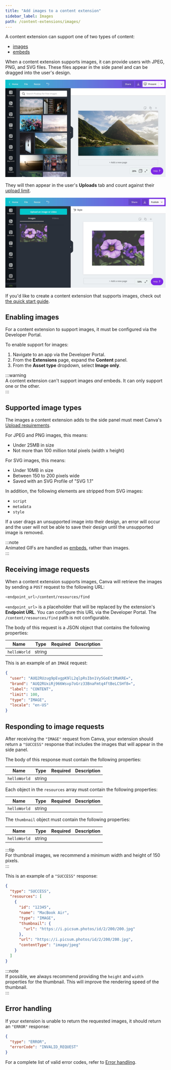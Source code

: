 ```yaml
---
title: "Add images to a content extension"
sidebar_label: Images
path: /content-extensions/images/
---
```


A content extension can support one of two types of content:

- [images]()
- [embeds](./embeds.md)

When a content extension supports images, it can provide users with JPEG, PNG, and SVG files. These files appear in the side panel and can be dragged into the user's design.

![](images/b96cb4c945.jpg)

They will then appear in the user's **Uploads** tab and count against their [upload limit](https://support.canva.com/create-your-design/uploads/download-uploaded-photos/).

![](images/14c5f3c5c0.jpg)

If you'd like to create a content extension that supports images, check out [the quick start guide](./quick-start.md).

## Enabling images

For a content extension to support images, it must be configured via the Developer Portal.

To enable support for images:

1.  Navigate to an app via the Developer Portal.
2.  From the **Extensions** page, expand the **Content** panel.
3.  From the **Asset type** dropdown, select **Image only**.

:::warning  
 A content extension can't support images _and_ embeds. It can only support one or the other.  
:::

## Supported image types

The images a content extension adds to the side panel must meet Canva's [Upload requirements](https://support.canva.com/create-your-design/uploads/photo-file-requirements/).

For JPEG and PNG images, this means:

- Under 25MB in size
- Not more than 100 million total pixels (width x height)

For SVG images, this means:

- Under 10MB in size
- Between 150 to 200 pixels wide
- Saved with an SVG Profile of "SVG 1.1"

In addition, the following elements are stripped from SVG images:

- `script`
- `metadata`
- `style`

If a user drags an unsupported image into their design, an error will occur and the user will not be able to save their design until the unsupported image is removed.

:::note  
 Animated GIFs are handled as [embeds](./embeds.md), rather than images.  
:::

## Receiving image requests

When a content extension supports images, Canva will retrieve the images by sending a `POST` request to the following URL:

```bash
<endpoint_url>/content/resources/find
```

`<endpoint_url>` is a placeholder that will be replaced by the extension's **Endpoint URL**. You can configure this URL via the Developer Portal. The `/content/resources/find` path is not configurable.

The body of this request is a JSON object that contains the following properties:

| Name         | Type   | Required | Description |
| ------------ | ------ | -------- | ----------- |
| `helloWorld` | string | <Tick /> |             |

This is an example of an `IMAGE` request:

```json
{
  "user": "AUQ2RUzug9pEvgpK9lL2qlpRsIbn1Vy5GoEt1MaKRE=",
  "brand": "AUQ2RUxiRj966Wsvp7oGrz33BnaFmtq4ftBeLCSHf8=",
  "label": "CONTENT",
  "limit": 100,
  "type": "IMAGE",
  "locale": "en-US"
}
```

## Responding to image requests

After receiving the `"IMAGE"` request from Canva, your extension should return a `"SUCCESS"` response that includes the images that will appear in the side panel.

The body of this response must contain the following properties:

| Name         | Type   | Required | Description |
| ------------ | ------ | -------- | ----------- |
| `helloWorld` | string | <Tick /> |             |

Each object in the `resources` array must contain the following properties:

| Name         | Type   | Required | Description |
| ------------ | ------ | -------- | ----------- |
| `helloWorld` | string | <Tick /> |             |

The `thumbnail` object must contain the following properties:

| Name         | Type   | Required | Description |
| ------------ | ------ | -------- | ----------- |
| `helloWorld` | string | <Tick /> |             |

:::tip  
 For thumbnail images, we recommend a minimum width and height of 150 pixels.  
:::

This is an example of a `"SUCCESS"` response:

```json
{
  "type": "SUCCESS",
  "resources": [
    {
      "id": "12345",
      "name": "MacBook Air",
      "type": "IMAGE",
      "thumbnail": {
        "url": "https://i.picsum.photos/id/2/200/200.jpg"
      },
      "url": "https://i.picsum.photos/id/2/200/200.jpg",
      "contentType": "image/jpeg"
    }
  ]
}
```

:::note  
 If possible, we always recommend providing the `height` and `width` properties for the thumbnail. This will improve the rendering speed of the thumbnail.  
:::

## Error handling

If your extension is unable to return the requested images, it should return an `"ERROR"` response:

```json
{
  "type": "ERROR",
  "errorCode": "INVALID_REQUEST"
}
```

For a complete list of valid error codes, refer to [Error handling](./error-handling.md).
